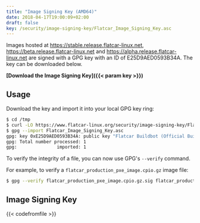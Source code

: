 ```yaml
---
title: "Image Signing Key (AMD64)"
date: 2018-04-17T19:00:09+02:00
draft: false
key: /security/image-signing-key/Flatcar_Image_Signing_Key.asc
---
```


Images hosted at https://stable.release.flatcar-linux.net, https://beta.release.flatcar-linux.net and https://alpha.release.flatcar-linux.net are signed with a GPG key with an ID of E25D9AED0593B34A.
The key can be downloaded below.

**[Download the Image Signing Key]({{< param key >}})**

## Usage

Download the key and import it into your local GPG key ring:

``` bash
$ cd /tmp
$ curl -LO https://www.flatcar-linux.org/security/image-signing-key/Flatcar_Image_Signing_Key.asc
$ gpg --import Flatcar_Image_Signing_Key.asc
gpg: key 0xE25D9AED0593B34A: public key "Flatcar Buildbot (Official Builds) <buildbot@flatcar-linux.org>" imported
gpg: Total number processed: 1
gpg:               imported: 1
```

To verify the integrity of a file, you can now use GPG's `--verify` command.

For example, to verify a `flatcar_production_pxe_image.cpio.gz` image file:

``` bash
$ gpg --verify flatcar_production_pxe_image.cpio.gz.sig flatcar_production_pxe_image.cpio.gz
```

## Image Signing Key

{{< codefromfile >}}
